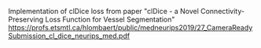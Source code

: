 Implementation of clDice loss from paper "clDice - a Novel Connectivity-Preserving Loss Function for Vessel Segmentation"
https://profs.etsmtl.ca/hlombaert/public/medneurips2019/27_CameraReadySubmission_cl_dice_neurips_med.pdf
